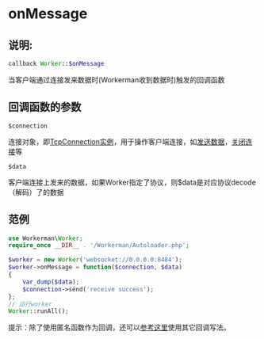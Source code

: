 # onMessage
## 说明:
```php
callback Worker::$onMessage
```

当客户端通过连接发来数据时(Workerman收到数据时)触发的回调函数

## 回调函数的参数

 ``` $connection ```

连接对象，即[TcpConnection实例](315157)，用于操作客户端连接，如[发送数据](315165)，[关闭连接](315168)等

 ``` $data ```

客户端连接上发来的数据，如果Worker指定了协议，则$data是对应协议decode（解码）了的数据


## 范例

```php
use Workerman\Worker;
require_once __DIR__ . '/Workerman/Autoloader.php';

$worker = new Worker('websocket://0.0.0.0:8484');
$worker->onMessage = function($connection, $data)
{
    var_dump($data);
    $connection->send('receive success');
};
// 运行worker
Worker::runAll();
```
提示：除了使用匿名函数作为回调，还可以[参考这里](370558)使用其它回调写法。